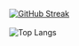 [![GitHub Streak](https://streak-stats.demolab.com?user=j0hn-char&theme=dark&date_format=M%20j%5B%2C%20Y%5D)](https://git.io/streak-stats) <br/><br/>
![Top Langs](https://github-readme-stats.vercel.app/api/top-langs/?username=j0hn-char&layout=compact&theme=dark)

<!--
**j0hn-char/j0hn-char** is a ✨ _special_ ✨ repository because its `README.md` (this file) appears on your GitHub profile.

Here are some ideas to get you started:

- 🔭 I’m currently working on ...
- 🌱 I’m currently learning ...
- 👯 I’m looking to collaborate on ...
- 🤔 I’m looking for help with ...
- 💬 Ask me about ...
- 📫 How to reach me: ...
- 😄 Pronouns: ...
- ⚡ Fun fact: ...
-->
